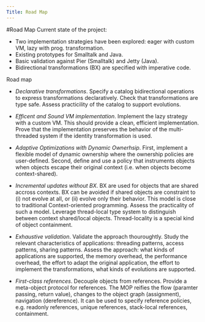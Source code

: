 ```yaml
---
Title: Road Map
---
```

#Road Map
Current state of the project:


-  Two implementation strategies have been explored: eager with custom VM, lazy with prog. transformation.
-  Existing prototypes for Smalltalk and Java. 
-  Basic validation against Pier (Smalltalk) and Jetty (Java).
-  Bidirectional transformations (BX) are specified with imperative code.

Road map


-  *Declarative transformations*. Specify a catalog bidirectional operations to express transformations declaratively. Check that transformations are type safe. Assess practicility of the catalog to support evolutions. 


-  *Efficent and Sound VM implementation*. Implement the lazy strategy with a custom VM. This should provide a clean, efficient implementation. Prove that the implementation preserves the behavior of the multi-threaded system if the identity transformation is used.  


-  *Adaptive Optimizations with Dynamic Ownerhsip*. First, implement a flexible model of dynamic ownership where the ownership policies are user-defined. Second, define and use a policy that instruments objects when objects escape their original context (i.e. when objects become context-shared).


-  *Incremental updates without BX*. BX are used for objects that are shared accross contexts. BX can be avoided if shared objects are constraint to (i) not evolve at all, or (ii) evolve only their behavior. This model is close to traditional Context-oriented programming. Assess the practicality of such a model. Leverage thread-local type system to distinguish between context shared/local objects. Thread-locality is a special kind of object containment. 


-  *Exhaustive validation*. Validate the approach thouroughtly. Study the relevant characteristics of applications: threading patterns, access patterns, sharing patterns. Assess the approach: what kinds of applications are supported, the memory overhead, the performance overhead, the effort to adapt the original application, the effort to implement the transformations, what kinds of evolutions are supported. 



-  *First-class references*. Decouple objects from references. Provide a meta-object protocol for references. The MOP reifies the flow (paramter passing, return value), changes to the object graph (assignment), navigation (dereference). It can be used to specify reference policies, e.g. readonly references, unique references, stack-local references, containment. 
